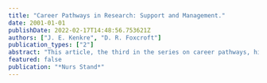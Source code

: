 ```yaml
---
title: "Career Pathways in Research: Support and Management."
date: 2001-01-01
publishDate: 2022-02-17T14:48:56.753621Z
authors: ["J. E. Kenkre", "D. R. Foxcroft"]
publication_types: ["2"]
abstract: "This article, the third in the series on career pathways, highlights support and management careers open to nurses working in the NHS and research and development, or people working for funding bodies or charitable organisations. These roles involve ensuring that the right infrastructure is in place to support research projects, and the correct decisions are made about which research projects should be supported and commissioned."
featured: false
publication: "*Nurs Stand*"
---
```


